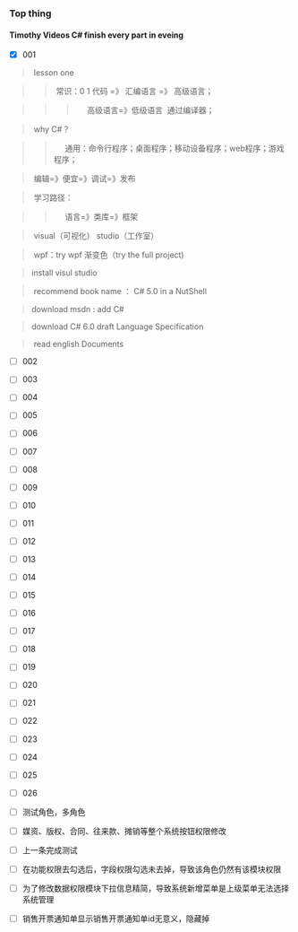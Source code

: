 ### Top thing
#### Timothy Videos C# finish every part in eveing
- [x] 001
>  lesson one

>>  常识：0 1 代码 =》 汇编语言 =》 高级语言；

>>>       高级语言=》低级语言  通过编译器；

>  why C#？

>>      通用：命令行程序；桌面程序；移动设备程序；web程序；游戏程序；

>  编辑=》便宜=》调试=》发布

>  学习路径：

>>      语言=》类库=》框架

>  visual（可视化） studio（工作室）

>  wpf：try wpf 渐变色（try the full project)

>  install visul studio

>  recommend book name ： C# 5.0 in a NutShell

>  download msdn : add C#

>  download C# 6.0 draft Language Specification

>  read english Documents

- [ ] 002 
- [ ] 003
- [ ] 004
- [ ] 005
- [ ] 006
- [ ] 007
- [ ] 008
- [ ] 009
- [ ] 010
- [ ] 011
- [ ] 012
- [ ] 013
- [ ] 014
- [ ] 015
- [ ] 016
- [ ] 017
- [ ] 018
- [ ] 019
- [ ] 020
- [ ] 021
- [ ] 022
- [ ] 023
- [ ] 024
- [ ] 025
- [ ] 026

- [ ] 测试角色，多角色
- [ ] 媒资、版权、合同、往来款、摊销等整个系统按钮权限修改
- [ ] 上一条完成测试
- [ ] 在功能权限去勾选后，字段权限勾选未去掉，导致该角色仍然有该模块权限
- [ ] 为了修改数据权限模块下拉信息精简，导致系统新增菜单是上级菜单无法选择系统管理
- [ ] 销售开票通知单显示销售开票通知单id无意义，隐藏掉
